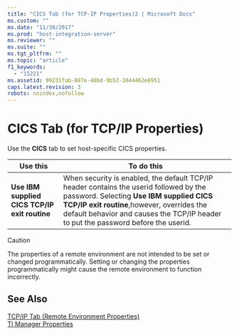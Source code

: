 ```yaml
---
title: "CICS Tab (for TCP-IP Properties)2 | Microsoft Docs"
ms.custom: ""
ms.date: "11/30/2017"
ms.prod: "host-integration-server"
ms.reviewer: ""
ms.suite: ""
ms.tgt_pltfrm: ""
ms.topic: "article"
f1_keywords: 
  - "15221"
ms.assetid: 99231fab-087e-40bd-9b52-1044462e6951
caps.latest.revision: 3
robots: noindex,nofollow
---
```

# CICS Tab (for TCP/IP Properties)
Use the **CICS** tab to set host-specific CICS properties.  
  
|Use this|To do this|  
|--------------|----------------|  
|**Use IBM supplied CICS TCP/IP exit routine**|When security is enabled, the default TCP/IP header contains the userid followed by the password. Selecting **Use IBM supplied CICS TCP/IP exit routine**,however, overrides the default behavior and causes the TCP/IP header to put the password before the userid.|  
  
> [!CAUTION]
>  The properties of a remote environment are not intended to be set or changed programmatically. Setting or changing the properties programmatically might cause the remote environment to function incorrectly.  
  
## See Also  
 [TCP/IP Tab (Remote Environment Properties)](../core/tcp-ip-tab-remote-environment-properties-2.md)   
 [TI Manager Properties](../core/ti-manager-properties2.md)